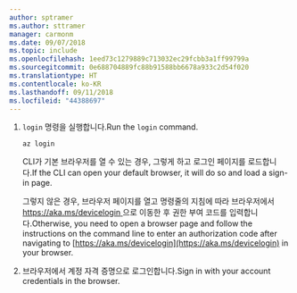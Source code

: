 ```yaml
---
author: sptramer
ms.author: sttramer
manager: carmonm
ms.date: 09/07/2018
ms.topic: include
ms.openlocfilehash: 1eed73c1279889c713032ec29fcbb3a1ff99799a
ms.sourcegitcommit: 0e688704889fc88b91588bb6678a933c2d54f020
ms.translationtype: HT
ms.contentlocale: ko-KR
ms.lasthandoff: 09/11/2018
ms.locfileid: "44388697"
---
```

1. <span data-ttu-id="0db8d-101">`login` 명령을 실행합니다.</span><span class="sxs-lookup"><span data-stu-id="0db8d-101">Run the `login` command.</span></span>

    ```azurecli-interactive
    az login
    ```

    <span data-ttu-id="0db8d-102">CLI가 기본 브라우저를 열 수 있는 경우, 그렇게 하고 로그인 페이지를 로드합니다.</span><span class="sxs-lookup"><span data-stu-id="0db8d-102">If the CLI can open your default browser, it will do so and load a sign-in page.</span></span>

    <span data-ttu-id="0db8d-103">그렇지 않은 경우,  브라우저 페이지를 열고 명령줄의 지침에 따라 브라우저에서 [ https://aka.ms/devicelogin ](https://aka.ms/devicelogin)으로 이동한 후 권한 부여 코드를 입력합니다.</span><span class="sxs-lookup"><span data-stu-id="0db8d-103">Otherwise, you need to open a browser page and follow the instructions on the command line to enter an  authorization code after navigating to [https://aka.ms/devicelogin](https://aka.ms/devicelogin) in your browser.</span></span>

2. <span data-ttu-id="0db8d-104">브라우저에서 계정 자격 증명으로 로그인합니다.</span><span class="sxs-lookup"><span data-stu-id="0db8d-104">Sign in with your account credentials in the browser.</span></span>
